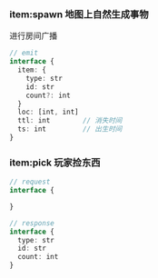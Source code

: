 ### item:spawn 地图上自然生成事物

进行房间广播

```typescript
// emit
interface {
  item: {
    type: str
    id: str
    count?: int
  }
  loc: [int, int]
  ttl: int        // 消失时间
  ts: int         // 出生时间
}
```

### item:pick 玩家捡东西

```typescript
// request 
interface {

}

// response
interface {
  type: str
  id: str
  count: int
}
```
